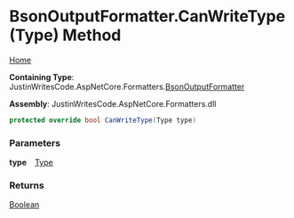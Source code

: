 # BsonOutputFormatter\.CanWriteType\(Type\) Method

[Home](../../../README.md)

**Containing Type**: JustinWritesCode\.AspNetCore\.Formatters\.[BsonOutputFormatter](../README.md)

**Assembly**: JustinWritesCode\.AspNetCore\.Formatters\.dll

```csharp
protected override bool CanWriteType(Type type)
```

### Parameters

**type** &ensp; [Type](https://docs.microsoft.com/en-us/dotnet/api/system.type)

### Returns

[Boolean](https://docs.microsoft.com/en-us/dotnet/api/system.boolean)

